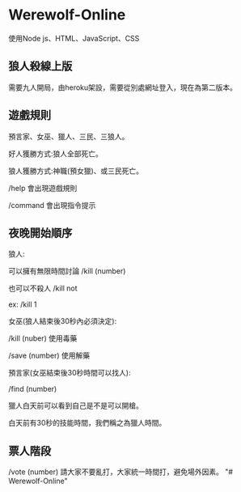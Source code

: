 # Werewolf-Online

使用Node js、HTML、JavaScript、CSS

## 狼人殺線上版

需要九人開局，由heroku架設，需要從別處網址登入，現在為第二版本。

## 遊戲規則

預言家、女巫、獵人、三民、三狼人。

好人獲勝方式:狼人全部死亡。

狼人獲勝方式:神職(預女獵)、或三民死亡。


/help 會出現遊戲規則

/command 會出現指令提示

## 夜晚開始順序

狼人:

可以擁有無限時間討論 /kill (number)

也可以不殺人 /kill not

ex: /kill 1

女巫(狼人結束後30秒內必須決定):

/kill (nuber) 使用毒藥

/save (number) 使用解藥

預言家(女巫結束後30秒時間可以找人):

/find (number)

獵人白天前可以看到自己是不是可以開槍。

白天前有30秒的技能時間，我們稱之為獵人時間。

## 票人階段

/vote (number) 請大家不要亂打，大家統一時間打，避免場外因素。
"# Werewolf-Online" 
